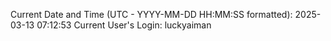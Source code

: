 Current Date and Time (UTC - YYYY-MM-DD HH:MM:SS formatted): 2025-03-13 07:12:53
Current User's Login: luckyaiman
